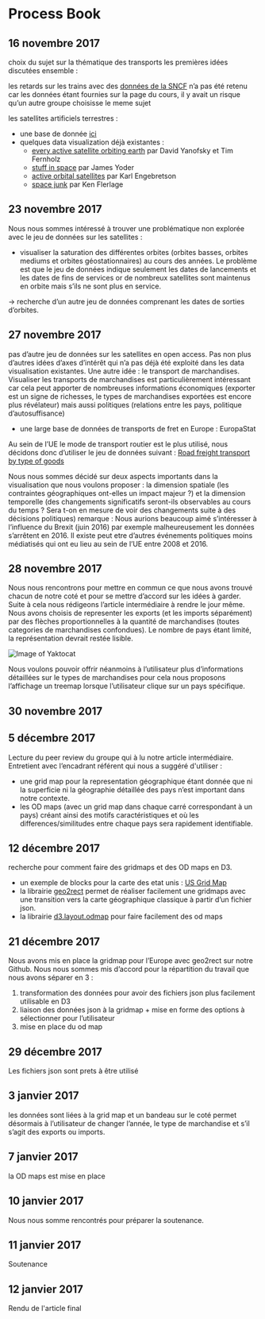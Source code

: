 # Process Book

## 16 novembre 2017

choix du sujet sur la thématique des transports 
les premières idées discutées ensemble :

les retards sur les trains avec des [données de la SNCF](https://data.sncf.com/explore/?sort=modified) n’a pas été retenu car les données étant fournies sur la page du cours, il y avait un risque qu’un autre groupe choisisse le meme sujet

les satellites artificiels terrestres :
 * une base de donnée [ici](https://www.ucsusa.org/nuclear-weapons/space-weapons/satellite-database#.WlT6DSNejq1)
 * quelques data visualization déjà existantes : 
   * [every active satellite orbiting earth](https://qz.com/296941/interactive-graphic-every-active-satellite-orbiting-earth/) par David Yanofsky et Tim Fernholz
   * [stuff in space](https://qz.com/296941/interactive-graphic-every-active-satellite-orbiting-earth/) par James Yoder
	* [active orbital satellites](https://www.behance.net/gallery/33677718/Active-Satellites-Poster) par Karl Engebretson
	* [space junk](https://public.tableau.com/views/Satellites_0/Satellites?:embed=y&:display_count=yes&:showVizHome=no) par Ken Flerlage

## 23 novembre 2017

Nous nous sommes intéressé à trouver une problématique non explorée avec le jeu de données sur les satellites :
 * visualiser la saturation des différentes orbites (orbites basses, orbites mediums et orbites géostationnaires) au cours des années.
 Le problème est que le jeu de données indique seulement les dates de lancements et les dates de fins de services or de nombreux satellites sont maintenus en orbite mais s’ils ne sont plus en service.

-> recherche d’un autre jeu de données comprenant les dates de sorties d’orbites.

## 27 novembre 2017

pas d’autre jeu de données sur les satellites en open access. Pas non plus d’autres idées d’axes d’intérêt qui n’a pas déjà été exploité dans les data visualisation existantes.
Une autre idée  : le transport de marchandises.
Visualiser les transports de marchandises est particulièrement intéressant car cela peut apporter de nombreuses informations économiques (exporter est un signe de richesses, le types de marchandises exportées est encore plus révélateur) mais aussi politiques (relations entre les pays, politique d’autosuffisance) 
 * une large base de données de transports de fret en Europe : EuropaStat

Au sein de l’UE le mode de transport routier est le plus utilisé, nous décidons donc d’utiliser le jeu de données suivant : 
	[Road freight transport by type of goods](ec.europa.eu/eurostat/statistics-explained/index.php/Road_freight_transport_by_type_of_goods)

Nous nous sommes décidé sur deux aspects importants dans la visualisation que nous voulons proposer : la dimension spatiale (les contraintes géographiques ont-elles un impact majeur ?) et la dimension temporelle (des changements significatifs seront-ils observables au cours du temps ? Sera t-on en mesure de voir des changements suite à des décisions politiques)
remarque : Nous aurions beaucoup aimé s’intéresser à l’influence du Brexit (juin 2016) par exemple malheureusement les données s’arrêtent en 2016. Il existe peut etre d’autres événements politiques moins médiatisés qui ont eu lieu au sein de l’UE entre 2008 et 2016.

## 28 novembre 2017

Nous nous rencontrons pour mettre en commun ce que nous avons trouvé chacun de notre coté et pour se mettre d’accord sur les idées à garder. 
Suite à cela nous rédigeons l’article intermédiaire à rendre le jour même.
Nous avons choisis de representer les exports (et les imports séparément) par des flèches proportionnelles à la quantité de marchandises (toutes categories de marchandises confondues). 
Le nombre de pays étant limité, la représentation devrait restée lisible.

![Image of Yaktocat](https://img15.hostingpics.net/pics/582100Capturedcran20180109234644.png)

Nous voulons pouvoir offrir néanmoins à l’utilisateur plus d’informations détaillées sur le types de marchandises pour cela nous proposons l’affichage un treemap lorsque l’utilisateur clique sur un pays spécifique.

## 30 novembre 2017

## 5 décembre 2017

Lecture du peer review du groupe qui à lu notre article intermédiaire.
Entretient avec l’encadrant référent qui nous a suggéré d'utiliser :
 - une grid map pour la representation géographique étant donnée que ni la superficie ni la géographie détaillée des pays n’est  important dans notre contexte.
 - les OD maps (avec un grid map dans chaque carré correspondant à un pays) créant ainsi des motifs caractéristiques et où les differences/similitudes entre chaque pays sera rapidement identifiable.

## 12 décembre 2017

recherche pour comment faire des gridmaps et des OD maps en D3.
 - un exemple de blocks pour la carte des etat unis : [US Grid Map](bl.ocks.org/kristw/2f628465e36f9821325d)
 - la librairie [geo2rect](https://github.com/sebastian-meier/d3.geo2rect) permet de réaliser facilement une gridmaps avec une transition vers la carte géographique classique à partir d’un fichier json.
 - la librairie [d3.layout.odmap](https://github.com/sebastian-meier/d3.geo2rect) pour faire facilement des od maps
 
 ## 21 décembre 2017
 
Nous avons mis en place la gridmap pour l’Europe avec geo2rect sur notre Github.
Nous nous sommes mis d’accord pour la répartition du travail que nous avons séparer en 3 :
 1. transformation des données pour avoir des fichiers json plus facilement utilisable en D3
 2. liaison des données  json à la gridmap + mise en forme des options à sélectionner pour l’utilisateur
 3. mise en place du od map


## 29 décembre 2017

Les fichiers json sont prets à être utilisé


## 3 janvier 2017

les données sont liées à la grid map et un bandeau sur le coté permet désormais à l’utilisateur de changer l’année, le type de marchandise et s’il s’agit des exports ou imports.


## 7 janvier 2017

la OD maps est mise en place


## 10 janvier 2017

Nous nous somme rencontrés pour préparer la soutenance.

## 11 janvier 2017

Soutenance

## 12 janvier 2017

Rendu de l'article final


